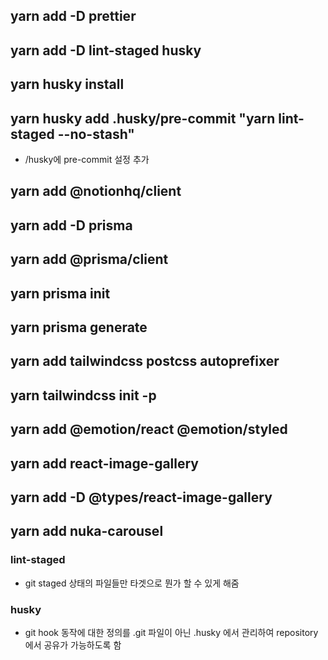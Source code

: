 ## yarn add -D prettier

## yarn add -D lint-staged husky

## yarn husky install

## yarn husky add .husky/pre-commit "yarn lint-staged --no-stash"

- /husky에 pre-commit 설정 추가

## yarn add @notionhq/client

## yarn add -D prisma

## yarn add @prisma/client

## yarn prisma init

## yarn prisma generate

## yarn add tailwindcss postcss autoprefixer

## yarn tailwindcss init -p

## yarn add @emotion/react @emotion/styled

## yarn add react-image-gallery

## yarn add -D @types/react-image-gallery

## yarn add nuka-carousel

### lint-staged

- git staged 상태의 파일들만 타겟으로 뭔가 할 수 있게 해줌

### husky

- git hook 동작에 대한 정의를 .git 파일이 아닌 .husky 에서 관리하여 repository에서 공유가 가능하도록 함
